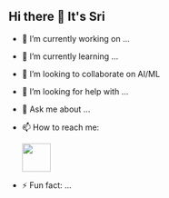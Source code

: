 ## Hi there 👋 It's Sri 


- 🔭 I’m currently working on ...
- 🌱 I’m currently learning ...
- 👯 I’m looking to collaborate on AI/ML 
- 🤔 I’m looking for help with ...
- 💬 Ask me about ...
- 📫 How to reach me:
  
  <img height='50' width='50' src="https://img.shields.io/badge/Gmail-D14836?style=for-the-badge&logo=gmail&logoColor=white"/>
- ⚡ Fun fact: ...

